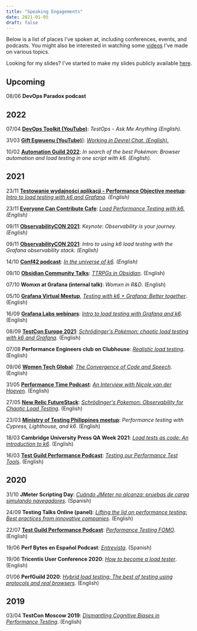 ```yaml
---
title: "Speaking Engagements"
date: 2021-01-05
draft: false
---
```


Below is a list of places I've spoken at, including conferences, events, and podcasts. You might also be interested in watching some [videos](https://www.youtube.com/channel/UCrmQZ9HHnJ2qpd6udc8iYYw) I've made on various topics.

Looking for my slides? I've started to make my slides publicly available [here](https://slides.nicolevanderhoeven.com).

## Upcoming

08/06   **DevOps Paradox podcast**

## 2022

07/04   **[DevOps Toolkit (YouTube)](https://www.youtube.com/channel/UCfz8x0lVzJpb_dgWm9kPVrw)**: _TestOps - Ask Me Anything (English)._

31/03   **[Gift Egwuenu (YouTube)](https://www.youtube.com/channel/UCgUgg53iJX1pdabUxpkgozA)**]: _[Working in Devrel Chat. (English).](https://nicolevanderhoeven.com/blog/20220331-working-in-devrel-chat/)_

10/02   **[Automation Guild 2022](https://guildconferences.com/ag-2022/)**: _In search of the best Pokémon: Browser automation and load testing in one script with k6. (English)._

## 2021

23/11   **[Testowanie wydajności aplikacji - Performance Objective meetup](https://www.facebook.com/pg/TestowanieWydajnosciAplikacji/events/)**: _[Intro to load testing with k6 and Grafana](https://nicolevanderhoeven.com/blog/20211123-intro-to-load-testing-with-k6-and-grafana/). (English)_

23/11   **[Everyone Can Contribute Cafe](https://www.youtube.com/hashtag/everyonecancontribute)**: _[Load Performance Testing with k6.](https://nicolevanderhoeven.com/blog/20211123-load-performance-testing-with-k6/) (English)_

09/11   **[ObservabilityCON 2021](https://grafana.com/about/events/observabilitycon/2021/)**: _Keynote: Observability is your journey. (English)_

09/11   **[ObservabilityCON 2021](https://grafana.com/go/observabilitycon/2021/k6-load-testing/)**: _Intro to using k6 load testing with the Grafana observability stack. (English)_

14/10   **[Conf42 podcast](https://www.conf42.com/podcast)**: _[In the universe of k6](https://nicolevanderhoeven.com/blog/20211014-conf42-in-the-k6-universe/). (English)_

09/10   **[Obsidian Community Talks](https://www.youtube.com/watch?v=Ovqu_1aW3Sw&t=2720s)**: [_TTRPGs in Obsidian_](https://nicolevanderhoeven.com/blog/20211009-ttrpg-obsidian-showcase). (English)

07/10   **Womxn at Grafana (internal talk)**: _Womxn in R&D_. (English)

05/10   **[Grafana Virtual Meetup](https://grafana.com/go/grafana-meetup-emea-october-2021/)**, _[Testing with k6 + Grafana: Better together](https://nicolevanderhoeven.com/blog/20211005-testing-with-k6-and-grafana-better-together/)_. (English)

16/09   **[Grafana Labs webinars](https://grafana.com/go/webinar/intro-to-load-testing-with-grafana-and-k6/)**: _[Intro to load testing with Grafana and k6](https://nicolevanderhoeven.com/blog/20210916-intro-to-load-testing-with-k6-and-grafana/)_. (English)

08/09   **[TestCon Europe 2021](https://testcon.lt/Nicole-van-der-Hoeven/)**: [_Schrödinger's Pokémon: chaotic load testing with k6 and Grafana_](https://nicolevanderhoeven.com/blog/20210908-schrodingers-pokemon-k6-and-grafana/). (English)

07/08   **Performance Engineers club on Clubhouse**: _[Realistic load testing](https://nicolevanderhoeven.com/blog/20210807-clubhouse-realistic-load-tests/)_. (English)

09/06   **[Women Tech Global](https://www.womentech.net/speaker/Nicole/van%20der%20Hoeven/50129)**: _[The Convergence of Code and Speech](https://nicolevanderhoeven.com/blog/20210609-convergence-of-code-and-speech/)_. (English)

31/05   **[Performance Time Podcast](https://open.spotify.com/show/7wOCHzZBCzOi071QuDPodI)**: _[An Interview with Nicole van der Hoeven](https://nicolevanderhoeven.com/blog/20210531-performance-time/)_. (English)

27/05   **[New Relic FutureStack](https://newrelic.com/futurestack/speakers/nicole-van-der-hoeven)**: _[Schrödinger's Pokemon: Observability for Chaotic Load Testing](https://nicolevanderhoeven.com/blog/20210730-schrodingers-pokemon/)_. (English)

23/03   **[Ministry of Testing Philippines meetup](https://www.meetup.com/Ministry-of-Testing-Manila/events/276622895/)**: _Performance testing with Cypress, Lighthouse, and k6_. (English)

18/03   **Cambridge University Press QA Week 2021**: _[Load tests as code: An introduction to k6](https://nicolevanderhoeven.com/blog/20210318-load-tests-as-code/)_. (English)

16/03   **[Test Guild Performance Podcast](https://testguild.com/)**: _[Testing our Performance Test Tools](https://nicolevanderhoeven.com/blog/20210316-testing-our-performance-test-tools/)_. (English)

## 2020

31/10   **JMeter Scripting Day**: _[Cuándo JMeter no alcanza: pruebas de carga simulando navegadores](https://nicolevanderhoeven.com/blog/20201216-cuando-jmeter-no-alcanza/)_. (Spanish)

24/09   **Testing Talks Online (panel)**: _[Lifting the lid on performance testing: Best practices from innovative companies](https://nicolevanderhoeven.com/blog/20200924-testing-talks-online/)_. (English)

22/07   **[Test Guild Performance Podcast](https://testguild.com/)**: _[Performance Testing FOMO](https://nicolevanderhoeven.com/blog/20200722-performance-testing-fomo/)_. (English)

19/06   **Perf Bytes en Español Podcast**: _[Entrevista](https://nicolevanderhoeven.com/blog/20200622-entrevista-con-senor-performo/)_. (Spanish)

19/06   **Tricentis User Conference 2020**: _[How to become a load tester](https://nicolevanderhoeven.com/blog/20201007-how-to-become-a-load-tester/)_. (English)

01/06   **PerfGuild 2020**: _[Hybrid load testing: The best of testing using protocols and real browsers](https://nicolevanderhoeven.com/blog/20200602-hybrid-load-testing/)_. (English)

## 2019

03/04  **TestCon Moscow 2019**: _[Dismantling Cognitive Biases in Performance Testing](https://nicolevanderhoeven.com/blog/20190403-testcon-moscow-2019/)_. (English)